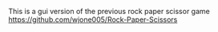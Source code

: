 This is a gui version of the previous rock paper scissor game https://github.com/wjone005/Rock-Paper-Scissors

